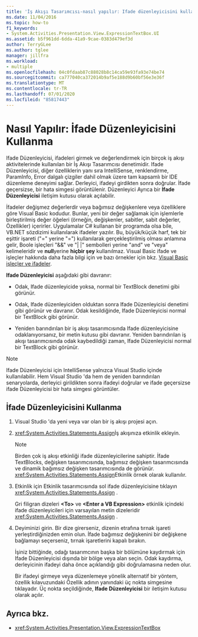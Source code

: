 ```yaml
---
title: 'İş Akışı Tasarımcısı-nasıl yapılır: Ifade düzenleyicisini kullanma'
ms.date: 11/04/2016
ms.topic: how-to
f1_keywords:
- System.Activities.Presentation.View.ExpressionTextBox.UI
ms.assetid: b5f961dd-6dda-41a9-9cae-0383d479ef3d
author: TerryGLee
ms.author: tglee
manager: jillfra
ms.workload:
- multiple
ms.openlocfilehash: 04c0fdaab87c88028b8c14ca59e93fa93e74be74
ms.sourcegitcommit: ca777040ca372014b9af5e188d9b60bf56e3e36f
ms.translationtype: MT
ms.contentlocale: tr-TR
ms.lasthandoff: 07/01/2020
ms.locfileid: "85817443"
---
```

# <a name="how-to-use-the-expression-editor"></a>Nasıl Yapılır: İfade Düzenleyicisini Kullanma

Ifade Düzenleyicisi, ifadeleri girmek ve değerlendirmek için birçok iş akışı aktivitelerinde kullanılan bir İş Akışı Tasarımcısı denetimidir. Ifade Düzenleyicisi, diğer özelliklerin yanı sıra IntelliSense, renklendirme, ParamInfo, Error dalgalı çizgiler dahil olmak üzere tam kapsamlı bir IDE düzenleme deneyimi sağlar. Derleyici, ifadeyi girdikten sonra doğrular. İfade geçersizse, bir hata simgesi görüntülenir. Düzenleyici Ayrıca bir **Ifade Düzenleyicisi** iletişim kutusu olarak açılabilir.

İfadeler değişmez değerlerdir veya bağımsız değişkenlere veya özelliklere göre Visual Basic kodudur. Bunlar, yeni bir değer sağlamak için işlemlerle birleştirilmiş değer öğeleri (örneğin, değişkenler, sabitler, sabit değerler, Özellikler) içerirler. Uygulamalar C# kullanan bir programda olsa bile, VB.NET sözdizimi kullanılarak ifadeler yazılır. Bu, büyük/küçük harf, tek bir eşittir işareti ("=" yerine "=") kullanılarak gerçekleştirilmiş olması anlamına gelir, Boole işleçleri "&&" ve "| |" sembolleri yerine "and" ve "veya" kelimeleridir ve **null**yerine **hiçbir şey** kullanılmaz. Visual Basic ifade ve işleçler hakkında daha fazla bilgi için ve bazı örnekler için bkz. [Visual Basic işleçler ve ifadeler](/previous-versions/visualstudio/visual-studio-2010/a1w3te48(v=vs.100)).

**Ifade Düzenleyicisi** aşağıdaki gibi davranır:

- Odak, Ifade düzenleyicide yoksa, normal bir TextBlock denetimi gibi görünür.

- Odak, Ifade düzenleyiciden olduktan sonra Ifade Düzenleyicisi denetimi gibi görünür ve davranır. Odak kesildiğinde, Ifade Düzenleyicisi normal bir TextBlock gibi görünür.

- Yeniden barındırılan bir iş akışı tasarımcısında Ifade düzenleyicisine odaklanıyorsanız, bir metin kutusu gibi davranır. Yeniden barındırılan iş akışı tasarımcısında odak kaybedildiği zaman, Ifade Düzenleyicisi normal bir TextBlock gibi görünür.

> [!NOTE]
> Ifade Düzenleyicisi için IntelliSense yalnızca Visual Studio içinde kullanılabilir. Hem Visual Studio 'da hem de yeniden barındırılan senaryolarda, derleyici girildikten sonra ifadeyi doğrular ve ifade geçersizse ifade Düzenleyicisi bir hata simgesi görüntüler.

## <a name="use-the-expression-editor"></a>İfade Düzenleyicisini Kullanma

1. Visual Studio 'da yeni veya var olan bir iş akışı projesi açın.

2. <xref:System.Activities.Statements.Assign>İş akışınıza etkinlik ekleyin.

    > [!NOTE]
    > Birden çok iş akışı etkinliği ifade düzenleyicilerine sahiptir. İfade TextBlocks, değişken tasarımcısında, bağımsız değişken tasarımcısında ve dinamik bağımsız değişken tasarımcısında de görünür. <xref:System.Activities.Statements.Assign>Etkinlik örnek olarak kullanılır.

3. Etkinlik için Etkinlik tasarımcısında sol ifade düzenleyicisine tıklayın <xref:System.Activities.Statements.Assign> .

     Gri filigran dizeleri **\<To>** ve **\<Enter a VB Expression>** etkinlik içindeki ifade düzenleyicileri için varsayılan metin dizeleridir <xref:System.Activities.Statements.Assign> .

4. Deyiminizi girin. Bir dize girerseniz, dizenin etrafına tırnak işareti yerleştirdiğinizden emin olun. İfade bağımsız değişkenini bir değişkene bağlamayı seçerseniz, tırnak işaretlerini kapalı bırakın.

     İşiniz bittiğinde, odağı tasarımcının başka bir bölümüne kaydırmak için Ifade Düzenleyicisi dışında bir bölge veya alan seçin. Odak kaydırma, derleyicinin ifadeyi daha önce açıklandığı gibi doğrulamasına neden olur.

     Bir ifadeyi girmeye veya düzenlemeye yönelik alternatif bir yöntem, özellik kılavuzundaki Özellik adının yanındaki üç nokta simgesine tıklayadır. Üç nokta seçildiğinde, **Ifade Düzenleyicisi** bir iletişim kutusu olarak açılır.

## <a name="see-also"></a>Ayrıca bkz.

- <xref:System.Activities.Presentation.View.ExpressionTextBox>
